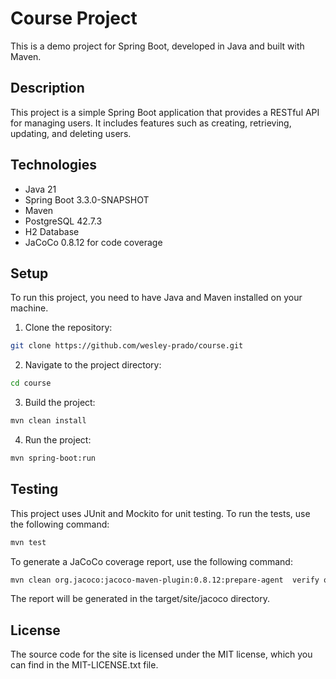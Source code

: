 # Course Project

This is a demo project for Spring Boot, developed in Java and built with Maven.

## Description

This project is a simple Spring Boot application that provides a RESTful API for managing users. It
includes features such as creating, retrieving, updating, and deleting users.

## Technologies

- Java 21
- Spring Boot 3.3.0-SNAPSHOT
- Maven
- PostgreSQL 42.7.3
- H2 Database
- JaCoCo 0.8.12 for code coverage

## Setup

To run this project, you need to have Java and Maven installed on your machine.

1. Clone the repository:

```bash
git clone https://github.com/wesley-prado/course.git
```

2. Navigate to the project directory:

```bash
cd course
```

3. Build the project:

```bash
mvn clean install
```

4. Run the project:

```bash
mvn spring-boot:run
```

## Testing

This project uses JUnit and Mockito for unit testing. To run the tests, use the following command:

```bash
mvn test
```

To generate a JaCoCo coverage report, use the following command:

```bash
mvn clean org.jacoco:jacoco-maven-plugin:0.8.12:prepare-agent  verify org.jacoco:jacoco-maven-plugin:0.8.12:report
```

The report will be generated in the target/site/jacoco directory.

## License

The source code for the site is licensed under the MIT license, which you can find in the
MIT-LICENSE.txt file.

